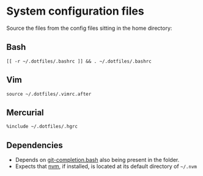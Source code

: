 System configuration files
==========================

Source the files from the config files sitting in the home directory:

Bash
----
`[[ -r ~/.dotfiles/.bashrc ]] && . ~/.dotfiles/.bashrc`

Vim
---
`source ~/.dotfiles/.vimrc.after`

Mercurial
---------
`%include ~/.dotfiles/.hgrc`

Dependencies
------------
* Depends on [git-completion.bash](https://github.com/git/git/blob/master/contrib/completion/git-completion.bash)
also being present in the folder.
* Expects that [nvm](https://github.com/creationix/nvm), if installed,
is located at its default directory of `~/.nvm`

